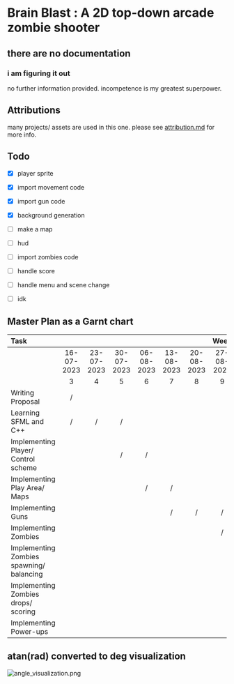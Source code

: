 # Brain Blast : A 2D top-down arcade zombie shooter
## there are no documentation
### i am figuring it out

no further information provided.
incompetence is my greatest superpower.

## Attributions
many projects/ assets are used in this one. please see [attribution.md](attribution.md) for more info.

## Todo

- [x] player sprite
- [x] import movement code
- [x] import gun code
- [x] background generation
- [ ] make a map
- [ ] hud
- [ ] import zombies code
- [ ] handle score
- [ ] handle menu and scene change
- [ ] idk


## Master Plan as a Garnt chart

| Task                                     |            |            |            |            |            |            |    Week    |                |            |                |            |            |            |
| :--------------------------------------- | :--------: | :--------: | :--------: | :--------: | :--------: | :--------: | :--------: | :------------: | :--------: | :------------: | :--------: | :--------: | :--------: |
|                                          | 16-07-2023 | 23-07-2023 | 30-07-2023 | 06-08-2023 | 13-08-2023 | 20-08-2023 | 27-08-2023 | **03-09-2023** | 10-09-2023 | **17-09-2023** | 24-09-2023 | 01-10-2023 | 08-10-2023 |
|                                          |     3      |     4      |     5      |     6      |     7      |     8      |     9      |     **10**     |     11     |     **12**     |     13     |     14     |     15     |
| Writing Proposal                         |     /      |            |            |            |            |            |            |                |            |                |            |            |            |
| Learning SFML and C++                    |     /      |     /      |     /      |            |            |            |            |                |            |                |            |            |            |
| Implementing Player/ Control scheme      |            |            |     /      |     /      |            |            |            |                |            |                |            |            |            |
| Implementing Play Area/ Maps             |            |            |            |     /      |     /      |            |            |                |            |                |            |            |            |
| Implementing Guns                        |            |            |            |            |     /      |     /      |     /      |                |            |                |            |            |            |
| Implementing Zombies                     |            |            |            |            |            |            |     /      |       /        |     /      |       /        |            |            |            |
| Implementing Zombies spawning/ balancing |            |            |            |            |            |            |            |                |     /      |       /        |     /      |            |            |
| Implementing Zombies drops/ scoring      |            |            |            |            |            |            |            |                |            |       /        |     /      |     /      |            |
| Implementing Power-ups                   |            |            |            |            |            |            |            |                |            |                |            |     /      |     /      |


## atan(rad) converted to deg visualization
![angle_visualization.png](https://github.com/phuwit/KMITL-ProgrammingFundamentals-GameDev/assets/26784267/eb81752f-39c3-48e4-81ae-764c52441a85)
